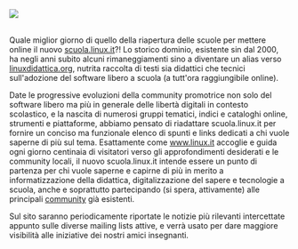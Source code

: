 <!--
.. title: Scuola.Linux.it
.. slug: scuola-linux-it
.. date: 2016-09-06 00:00:00
.. tags: 
.. category: 
.. link: 
.. description: 
.. type: text
.. image_copy: 
.. previewimage:
-->

<img src="/assets/posts/images/scuolalinux.png" style="margin: auto; display: block" />

<br/>

<p>
Quale miglior giorno di quello della riapertura delle scuole per mettere online il nuovo <a href="https://scuola.linux.it/">scuola.linux.it</a>?! Lo storico dominio, esistente sin dal 2000, ha negli anni subito alcuni rimaneggiamenti sino a diventare un alias verso <a rel="nofollow" href="http://linuxdidattica.org/">linuxdidattica.org</a>, nutrita raccolta di testi sia didattici che tecnici sull'adozione del software libero a scuola (a tutt'ora raggiungibile online).
</p>

<p>
Date le progressive evoluzioni della community promotrice non solo del software libero ma più in generale delle libertà digitali in contesto scolastico, e la nascita di numerosi gruppi tematici, indici e cataloghi online, strumenti e piattaforme, abbiamo pensato di riadattare scuola.linux.it per fornire un conciso ma funzionale elenco di spunti e links dedicati a chi vuole saperne di più sul tema. Esattamente come <a href="https://www.linux.it/">www.linux.it</a> accoglie e guida ogni giorno centinaia di visitatori verso gli approfondimenti desiderati e le community locali, il nuovo scuola.linux.it intende essere un punto di partenza per chi vuole saperne e capirne di più in merito a informatizzazione della didattica, digitalizzazione del sapere e tecnologie a scuola, anche e soprattutto partecipando (si spera, attivamente) alle principali <a href="https://scuola.linux.it/community">community</a> già esistenti.
</p>

<p>
Sul sito saranno periodicamente riportate le notizie più rilevanti intercettate appunto sulle diverse mailing lists attive, e verrà usato per dare maggiore visibilità alle iniziative dei nostri amici insegnanti.
</p>